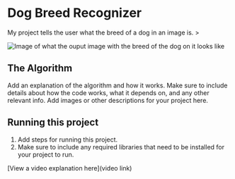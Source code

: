 # Dog Breed Recognizer

 My project tells the user what the breed of a dog in an image is. > 

![Image of what the ouput image with the breed of the dog on it looks like]((https://i.imgur.com/5QbZLmw.png))

## The Algorithm

Add an explanation of the algorithm and how it works. Make sure to include details about how the code works, what it depends on, and any other relevant info. Add images or other descriptions for your project here. 


## Running this project

1. Add steps for running this project.
2. Make sure to include any required libraries that need to be installed for your project to run.

[View a video explanation here](video link)
